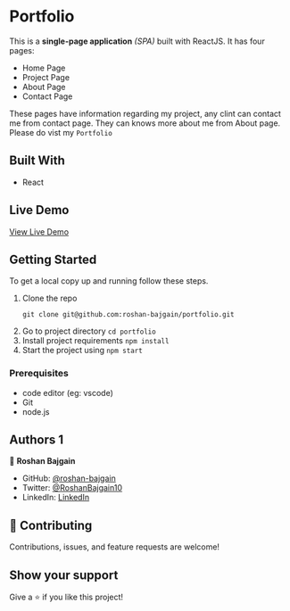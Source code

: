 # Portfolio
  This is a **single-page application** _(SPA)_ built with ReactJS. It has four pages:
- Home Page
- Project Page
- About Page
- Contact Page

These pages have information regarding my project, any clint can contact me from contact page. They can knows more about me from About page. Please do vist my `Portfolio`

## Built With
- React

## Live Demo

[View Live Demo]()

## Getting Started

To get a local copy up and running follow these steps.

1. Clone the repo
   ```
   git clone git@github.com:roshan-bajgain/portfolio.git
   ```
2. Go to project directory `cd portfolio`
3. Install project requirements `npm install`
4. Start the project using `npm start`


### Prerequisites

- code editor (eg: vscode)
- Git
- node.js

## Authors 1

👤 **Roshan Bajgain**

- GitHub: [@roshan-bajgain](https://github.com/roshan-bajgain)
- Twitter: [@RoshanBajgain10](https://twitter.com/RoshanBajgain10)
- LinkedIn: [LinkedIn](https://www.linkedin.com/in/roshan-bazgain/)


## 🤝 Contributing

Contributions, issues, and feature requests are welcome!

## Show your support

Give a ⭐️ if you like this project!
